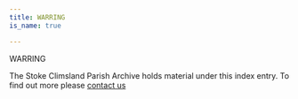 ```yaml
---
title: WARRING
is_name: true

---
```


WARRING


The Stoke Climsland Parish Archive holds material under this index entry. To find out more please [contact us](/contact/)
